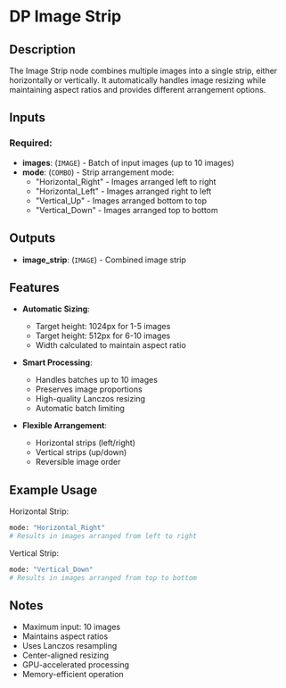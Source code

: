 # DP Image Strip

## Description

The Image Strip node combines multiple images into a single strip, either horizontally or vertically. It automatically handles image resizing while maintaining aspect ratios and provides different arrangement options.

## Inputs

### Required:
- **images**: (`IMAGE`) - Batch of input images (up to 10 images)
- **mode**: (`COMBO`) - Strip arrangement mode:
  - "Horizontal_Right" - Images arranged left to right
  - "Horizontal_Left" - Images arranged right to left
  - "Vertical_Up" - Images arranged bottom to top
  - "Vertical_Down" - Images arranged top to bottom

## Outputs

- **image_strip**: (`IMAGE`) - Combined image strip

## Features

- **Automatic Sizing**:
  - Target height: 1024px for 1-5 images
  - Target height: 512px for 6-10 images
  - Width calculated to maintain aspect ratio

- **Smart Processing**:
  - Handles batches up to 10 images
  - Preserves image proportions
  - High-quality Lanczos resizing
  - Automatic batch limiting

- **Flexible Arrangement**:
  - Horizontal strips (left/right)
  - Vertical strips (up/down)
  - Reversible image order

## Example Usage

Horizontal Strip:
```python
mode: "Horizontal_Right"
# Results in images arranged from left to right
```

Vertical Strip:
```python
mode: "Vertical_Down"
# Results in images arranged from top to bottom
```

## Notes

- Maximum input: 10 images
- Maintains aspect ratios
- Uses Lanczos resampling
- Center-aligned resizing
- GPU-accelerated processing
- Memory-efficient operation
